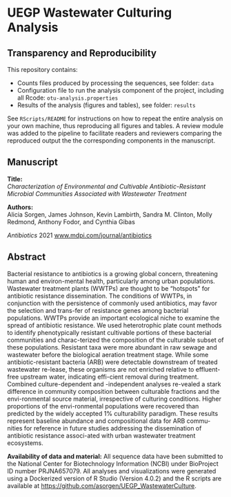 
# UEGP Wastewater Culturing Analysis

## Transparency and Reproducibility

This repository contains:         

 * Counts files produced by processing the sequences, see folder: `data`
 * Configuration file to run the analysis component of the project, including all Rcode: `otu-analysis.properties`
 * Results of the analysis (figures and tables), see folder: `results`
 
See `RScripts/README` for instructions on how to repeat the entire analysis on your own machine, thus reproducing all figures and tables.  A review module was added to the pipeline to facilitate readers and reviewers comparing the reproduced output the the corresponding components in the manuscript.

## Manuscript

**Title:**                
_Characterization of Environmental and Cultivable Antibiotic-Resistant Microbial Communities Associated with Wastewater Treatment_

**Authors:**               
Alicia Sorgen, James Johnson, Kevin Lambirth, Sandra M. Clinton, Molly Redmond, Anthony Fodor, and Cynthia Gibas

_Antibiotics_ 2021
www.mdpi.com/journal/antibiotics


## Abstract
Bacterial resistance to antibiotics is a growing global concern, threatening human and environ-mental health, particularly among urban populations. Wastewater treatment plants (WWTPs) are thought to be “hotspots” for antibiotic resistance dissemination. The conditions of WWTPs, in conjunction with the persistence of commonly used antibiotics, may favor the selection and trans-fer of resistance genes among bacterial populations. WWTPs provide an important ecological niche to examine the spread of antibiotic resistance. We used heterotrophic plate count methods to identify phenotypically resistant cultivable portions of these bacterial communities and charac-terized the composition of the culturable subset of these populations. Resistant taxa were more abundant in raw sewage and wastewater before the biological aeration treatment stage. While some antibiotic-resistant bacteria (ARB) were detectable downstream of treated wastewater re-lease, these organisms are not enriched relative to effluent-free upstream water, indicating effi-cient removal during treatment. Combined culture-dependent and -independent analyses re-vealed a stark difference in community composition between culturable fractions and the envi-ronmental source material, irrespective of culturing conditions. Higher proportions of the envi-ronmental populations were recovered than predicted by the widely accepted 1% culturability paradigm. These results represent baseline abundance and compositional data for ARB commu-nities for reference in future studies addressing the dissemination of antibiotic resistance associ-ated with urban wastewater treatment ecosystems.


**Availability of data and material:**
All sequence data have been submitted to the National Center for Biotechnology Information (NCBI) under BioProject ID number PRJNA657079. All analyses and visualizations were generated using a Dockerized version of R Studio (Version 4.0.2) and the R scripts are available at https://github.com/asorgen/UEGP_WastewaterCulture.